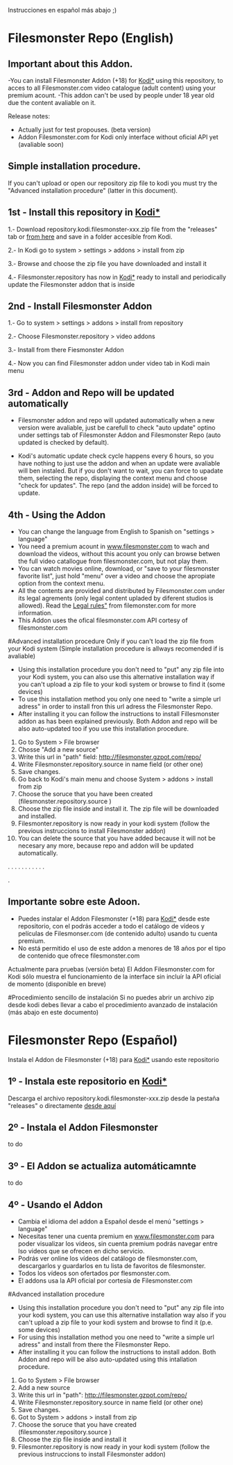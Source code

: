 Instrucciones en español más abajo ;)


# Filesmonster Repo (English)

## Important about this Addon.
-You can install Filesmonster Addon (+18) for [Kodi*](https://kodi.tv/download/) using this repository, to acces to all Filesmonster.com video catalogue (adult content) using your premium acount.
-This addon can't be used by people under 18 year old due the content avaliable on it.

Release notes:
- Actually just for test propouses. (beta version)
- Addon Filesmonster.com for Kodi only interface without oficial API yet (avaliable soon)
 

  
## Simple installation procedure.

If you can't upload or open our repository zip file to kodi you must try the "Advanced installation procedure" (latter in this document).

## 1st - Install this repository in [Kodi*](https://kodi.tv/download/) 
1.- Download repository.kodi.filesmonster-xxx.zip file from the "releases" tab or [from here](https://github.com/spaniard1978/Filesmonster/releases) and save in a folder accesible from Kodi.

2.- In Kodi go to system > settings > addons > install from zip

3.- Browse and choose the zip file you have downloaded and install it

4.- Filesmonster.repository has now in [Kodi*](https://kodi.tv/download/) ready to install and periodically update the Filesmonster addon that is inside
  
   

## 2nd - Install Filesmonster Addon

1.- Go to system > settings > addons > install from repository

2.- Choose Filesmonster.repository > video addons

3.- Install from there Fiesmonster Addon

4.- Now you can find Filesmonster addon under  video tab  in Kodi main menu
  
  

## 3rd - Addon and Repo will be updated automatically

- Filesmonster addon and repo will updated automatically when a new version were avaliable, just be carefull to check "auto update" optino under settings tab of Filesmonster Addon and Filesmonster Repo (auto updated is checked by default).

- Kodi's automatic update check cycle happens every 6 hours, so you have nothing to just use the addon and when an update were avaliable will ben instaled. But if you don't want to wait, you can force to upadate them, selecting the repo, displaying the context menu and choose "check for updates". The repo (and the addon inside) will be forced to update.

## 4th - Using the Addon
- You can change the language from English to Spanish on  "settings > language"
- You need a premium acount in www.filesmonster.com to wach and download the videos, without this acount you only can browse betwen the full video catallogue from filesmonster.com, but not play them.
- You can watch movies online, download, or "save to your filesmonster favorite list", just hold "menu" over a video and choose the apropiate option from the context menu.
- All the contents are provided and distributed by Filesmonster.com under its legal agrements (only legal content upladed by diferent studios is allowed). Read the [Legal rules"](http://filesmonster.com/rules/) from filemonster.com for more information.
- This Addon uses the ofical filesmonster.com API cortesy of filesmonster.com


#Advanced installation procedure
Only if you can't load the zip file from your Kodi system (Simple installation procedure is allways recomended if is avaliable)
- Using this installation procedure you don't need to "put" any zip file into your Kodi system, you can also use this alternative installation way if you can't upload a zip file to your kodi system or browse to find it (some devices)
- To use this installation method you only one need to "write a simple url adress" in order to install fron this url adress the Filesmonster Repo.
- After installing it you can follow the instructions to install Fillesmonster addon as has been explained previously. Both Addon and repo will be also auto-updated too if you use this installation procedure.

1. Go to System > File browser
2.  Chosse "Add a new source"
3.  Write this url in "path" field: http://filesmonster.gzpot.com/repo/
4.  Write Filesmonster.repository.source in name field (or other one)
5.  Save changes.
6.  Go back to Kodi's main menu and choose System > addons > install from zip
7.  Choose the soruce that you have been created (filesmonster.repository.source )
8.  Choose the zip file inside and install it. The zip file will be downloaded and installed.
7.  Filesmonter.repository is now ready in your kodi system (follow the previous instruccions to install Filesmonster addon)
8.  You can delete the source that you have added because it will not be necesary any more, because repo and addon will be updated automatically.

.
.
.
.
.
.
.
.
.
.
.
    
.

## Importante sobre este Adoon.
- Puedes instalar el  Addon Filesmonster (+18) para [Kodi*](https://kodi.tv/download/) desde este repositorio, con el podrás acceder a todo el catálogo de vídeos y películas de Filesmonser.com (de contenido adulto) usando tu cuenta premium.
- No está permitido el uso de este addon a menores de 18 años por el tipo de contenido que ofrece filesmonster.com

Actualmente para pruebas (versión beta)
El Addon Filesmonster.com for Kodi sólo muestra el funcionamiento de la  interface sin incluír la API oficial de momento (disponible en breve)
 
 
#Procedimiento sencillo de instalación
Si no puedes abrir un archivo zip desde kodi debes llevar a cabo el procedimiento avanzado de instalación (más abajo en este documento)

# Filesmonster Repo (Español)

Instala el Addon de Filesmonster (+18) para [Kodi*](https://kodi.tv/download/)  usando este repositorio

## 1º - Instala este repositorio en [Kodi*](https://kodi.tv/download/) 

Descarga el archivo repository.kodi.filesmonster-xxx.zip desde la pestaña "releases"  o directamente [desde aquí](https://github.com/spaniard1978/Filesmonster/releases)


## 2º - Instala el Addon Filesmonster
to do

## 3º - El Addon se actualiza automáticamnte
to do

## 4º - Usando el Addon
- Cambia el idioma del addon a Español desde el menú "settings > language"
- Necesitas tener una cuenta premium en www.filesmonster.com para poder visualizar los vídeos, sin cuenta premium podrás navegar entre lso videos que se ofrecen en dicho servicio.
- Podrás ver online los vídeos del catálogo de filesmonster.com, descargarlos y guardarlos en tu lista de favoritos de filesmonster.
- Todos los vídeos son ofertados por flesmonster.com.
- El addons usa la API oficial por cortesía de Filesmonster.com


#Advanced installation procedure
- Using this installation procedure you don't need to "put" any zip file into your kodi system, you can use this alternative installation way also if you can't upload a zip file to your kodi system and browse to find it (p.e. some devices)
- For using this installation method you one need to "write a simple url adress" and install from there the Filesmonster Repo.
- After installing it you can follow the instructions to install addon. Both Addon and repo will be also auto-updated using this intallation procedure.

1. Go to System > File browser
2.  Add a new source
3.  Write this url in "path": http://filesmonster.gzpot.com/repo/
4.  Write Filesmonster.repository.source in name field (or other one)
5.  Save changes.
6.  Got to System > addons > install from zip
7.  Choose the soruce that you have created (filesmonster.repository.source )
8.  Choose the zip file inside and install it
7.  Filesmonter.repository is now ready in your kodi system (follow the previous instruccions to install Filesmonster addon)
